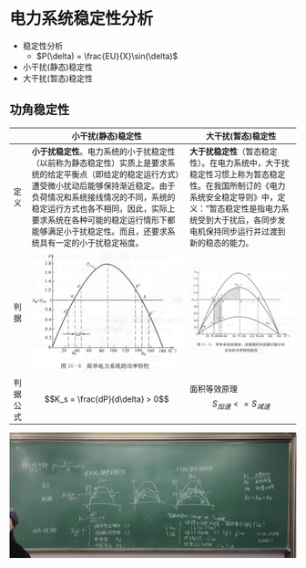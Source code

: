 # 电力系统稳定性分析

- 稳定性分析
  - $P(\delta) = \frac{EU}{X}\sin(\delta)$
- 小干扰(静态)稳定性
- 大干扰(暂态)稳定性


## 功角稳定性

|          | 小干扰(静态)稳定性                                                                                                                                                                                                                                                                                                                 | 大干扰(暂态)稳定性                                                                                                                                                                                                    |
| -------- | ---------------------------------------------------------------------------------------------------------------------------------------------------------------------------------------------------------------------------------------------------------------------------------------------------------------------------------- | --------------------------------------------------------------------------------------------------------------------------------------------------------------------------------------------------------------------- |
| 定义     | **小于扰稳定性**。电力系统的小于扰稳定性（以前称为静态稳定性）实质上是要求系统的给定平衡点（即给定的稳定运行方式）遭受微小扰动后能够保持渐近稳定。由于负荷情况和系统接线情况的不同，系统的稳定运行方式也各不相同，因此，实际上要求系统在各种可能的稳定运行情形下都能够满足小于扰稳定性。而且，还要求系统具有一定的小于扰稳定裕度。 | **大于扰稳定性**（暂态稳定性）。在电力系统中，大于扰稳定性习惯上称为暂态稳定性。在我国所制订的《电力系统安全稳定导则》中，定义：“暂态稳定性是指电力系统受到大于扰后，各同步发电机保持同步运行并过渡到新的稳态的能力。 |
| 判据     | ![P311](image.png)                                                                                                                                                                                                                                                                                                                 | ![P335](image-1.png)                                                                                                                                                                                                  |
| 判据公式 | $$K_s = \frac{dP}{d\delta} > 0$$                                                                                                                                                                                                                                                                                                   | 面积等效原理$$S_{加速}<=S_{减速}$$                                                                                                                                                                                    |


![alt text](d54bb650dcd5f000cead767afb43aff.jpg)


